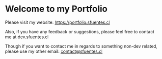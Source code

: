 # Welcome to my Portfolio

Please visit my website: https://portfolio.sfuentes.cl

Also, if you have any feedback or suggestions,
please feel free to contact me at dev.sfuentes.cl

Though if you want to contact me in regards to something
non-dev related, please use my other email: contact@sfuentes.cl